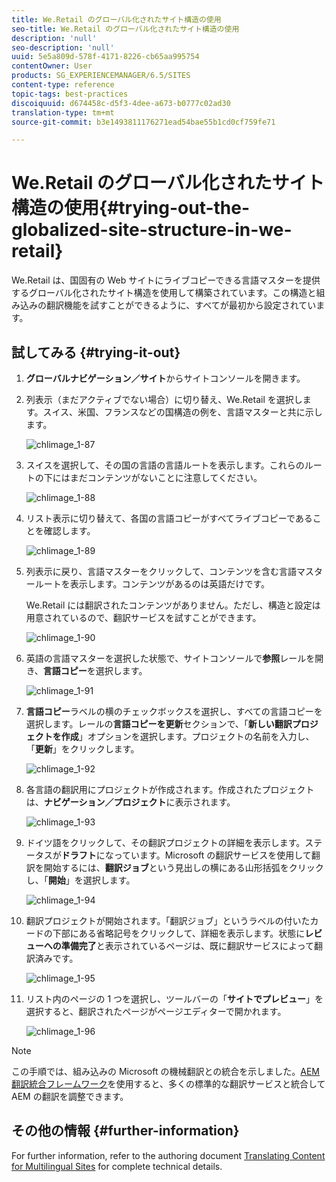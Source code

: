 ```yaml
---
title: We.Retail のグローバル化されたサイト構造の使用
seo-title: We.Retail のグローバル化されたサイト構造の使用
description: 'null'
seo-description: 'null'
uuid: 5e5a809d-578f-4171-8226-cb65aa995754
contentOwner: User
products: SG_EXPERIENCEMANAGER/6.5/SITES
content-type: reference
topic-tags: best-practices
discoiquuid: d674458c-d5f3-4dee-a673-b0777c02ad30
translation-type: tm+mt
source-git-commit: b3e1493811176271ead54bae55b1cd0cf759fe71

---
```



# We.Retail のグローバル化されたサイト構造の使用{#trying-out-the-globalized-site-structure-in-we-retail}

We.Retail は、国固有の Web サイトにライブコピーできる言語マスターを提供するグローバル化されたサイト構造を使用して構築されています。この構造と組み込みの翻訳機能を試すことができるように、すべてが最初から設定されています。

## 試してみる {#trying-it-out}

1. **グローバルナビゲーション／サイト**&#x200B;からサイトコンソールを開きます。
1. 列表示（まだアクティブでない場合）に切り替え、We.Retail を選択します。スイス、米国、フランスなどの国構造の例を、言語マスターと共に示します。

   ![chlimage_1-87](assets/chlimage_1-87a.png)

1. スイスを選択して、その国の言語の言語ルートを表示します。これらのルートの下にはまだコンテンツがないことに注意してください。

   ![chlimage_1-88](assets/chlimage_1-88a.png)

1. リスト表示に切り替えて、各国の言語コピーがすべてライブコピーであることを確認します。

   ![chlimage_1-89](assets/chlimage_1-89a.png)

1. 列表示に戻り、言語マスターをクリックして、コンテンツを含む言語マスタールートを表示します。コンテンツがあるのは英語だけです。

   We.Retail には翻訳されたコンテンツがありません。ただし、構造と設定は用意されているので、翻訳サービスを試すことができます。

   ![chlimage_1-90](assets/chlimage_1-90a.png)

1. 英語の言語マスターを選択した状態で、サイトコンソールで&#x200B;**参照**&#x200B;レールを開き、**言語コピー**&#x200B;を選択します。

   ![chlimage_1-91](assets/chlimage_1-91.png)

1. **言語コピー**&#x200B;ラベルの横のチェックボックスを選択し、すべての言語コピーを選択します。レールの&#x200B;**言語コピーを更新**&#x200B;セクションで、「**新しい翻訳プロジェクトを作成**」オプションを選択します。プロジェクトの名前を入力し、「**更新**」をクリックします。

   ![chlimage_1-92](assets/chlimage_1-92.png)

1. 各言語の翻訳用にプロジェクトが作成されます。作成されたプロジェクトは、**ナビゲーション／プロジェクト**&#x200B;に表示されます。

   ![chlimage_1-93](assets/chlimage_1-93.png)

1. ドイツ語をクリックして、その翻訳プロジェクトの詳細を表示します。ステータスが&#x200B;**ドラフト**&#x200B;になっています。Microsoft の翻訳サービスを使用して翻訳を開始するには、**翻訳ジョブ**&#x200B;という見出しの横にある山形括弧をクリックし、「**開始**」を選択します。

   ![chlimage_1-94](assets/chlimage_1-94.png)

1. 翻訳プロジェクトが開始されます。「翻訳ジョブ」というラベルの付いたカードの下部にある省略記号をクリックして、詳細を表示します。状態に&#x200B;**レビューへの準備完了**&#x200B;と表示されているページは、既に翻訳サービスによって翻訳済みです。

   ![chlimage_1-95](assets/chlimage_1-95.png)

1. リスト内のページの 1 つを選択し、ツールバーの「**サイトでプレビュー**」を選択すると、翻訳されたページがページエディターで開かれます。

   ![chlimage_1-96](assets/chlimage_1-96.png)

>[!NOTE]
>
>この手順では、組み込みの Microsoft の機械翻訳との統合を示しました。[AEM 翻訳統合フレームワーク](/help/sites-administering/translation.md)を使用すると、多くの標準的な翻訳サービスと統合して AEM の翻訳を調整できます。

## その他の情報 {#further-information}

For further information, refer to the authoring document [Translating Content for Multilingual Sites](/help/sites-administering/translation.md) for complete technical details.

